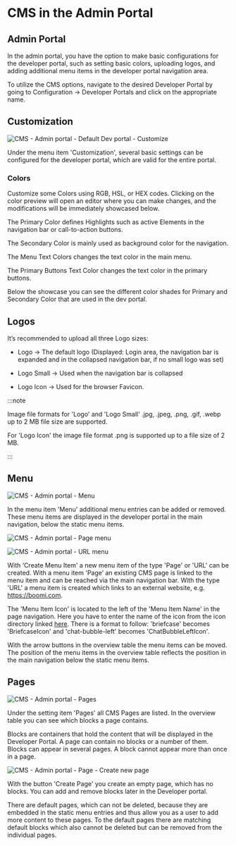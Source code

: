 # CMS in the Admin Portal

<head>
  <meta name="guidename" content="API Management"/>
  <meta name="context" content="GUID-97023f62-0b5c-4bb9-a45b-9bcd60de2e6f"/>
</head>

## Admin Portal
In the admin portal, you have the option to make basic configurations for the developer portal, such as setting basic colors, uploading logos, and adding additional menu items in the developer portal navigation area.

To utilize the CMS options, navigate to the desired Developer Portal by going to Configuration → Developer Portals and click on the appropriate name.

## Customization

![CMS - Admin portal - Default Dev portal - Customize](../Images/img-cp-admin_portal_config_dev_portal_customisation.png)

Under the menu item 'Customization', several basic settings can be configured for the developer portal, which are valid for the entire portal.

### Colors

Customize some Colors using RGB, HSL, or HEX codes. Clicking on the color preview will open an editor where you can make changes, and the modifications will be immediately showcased below.

The Primary Color defines Highlights such as active Elements in the navigation bar or call-to-action buttons. 

The Secondary Color is mainly used as background color for the navigation.

The Menu Text Colors changes the text color in the main menu.

The Primary Buttons Text Color changes the text color in the primary buttons.

Below the showcase you can see the different color shades for Primary and Secondary Color that are used in the dev portal.

## Logos

It’s recommended to upload all three Logo sizes:

- Logo → The default logo (Displayed: Login area, the navigation bar is expanded and in the collapsed navigation bar, if no small logo was set)

- Logo Small → Used when the navigation bar is collapsed

- Logo Icon → Used for the browser Favicon.

:::note

Image file formats for 'Logo' and 'Logo Small' .jpg, .jpeg, .png, .gif, .webp up to 2 MB file size are supported.

For 'Logo Icon' the image file format .png is supported up to a file size of 2 MB.

:::

## Menu

![CMS - Admin portal - Menu](../Images/img-cp-admin_portal_menu.png)

In the menu item 'Menu' additional menu entries can be added or removed. These menu items are displayed in the developer portal in the main navigation, below the static menu items.

![CMS - Admin portal - Page menu](../Images/img-cp-admin_portal_page_menu.png)

![CMS - Admin portal - URL menu](../Images/img-cp-admin_portal_URL_menu.png)

With ‘Create Menu Item' a new menu item of the type 'Page' or 'URL' can be created. With a menu item 'Page’ an existing CMS page is linked to the menu item and can be reached via the main navigation bar. With the type 'URL' a menu item is created which links to an external website, e.g. https://boomi.com.

The 'Menu Item Icon' is located to the left of the 'Menu Item Name' in the page navigation. Here you have to enter the name of the icon from the icon directory linked [here](https://heroicons.com/). There is a format to follow: 'briefcase' becomes 'BriefcaseIcon' and 'chat-bubble-left' becomes 'ChatBubbleLeftIcon'.

With the arrow buttons in the overview table the menu items can be moved. The position of the menu items in the overview table reflects the position in the main navigation below the static menu items.

## Pages

![CMS - Admin portal - Pages](../Images/img-cp-admin_portal_pages_section.png)

Under the setting item 'Pages' all CMS Pages are listed. In the overview table you can see which blocks a page contains.

Blocks are containers that hold the content that will be displayed in the Developer Portal. A page can contain no blocks or a number of them. Blocks can appear in several pages. A block cannot appear more than once in a page.

![CMS - Admin portal - Page - Create new page](../Images/img-cp-admin_portal_page_create_new_page.png)

With the button 'Create Page' you create an empty page, which has no blocks. You can add and remove blocks later in the Developer portal.

There are default pages, which can not be deleted, because they are embedded in the static menu entries and thus allow you as a user to add more content to these pages. To the default pages there are matching default blocks which also cannot be deleted but can be removed from the individual pages.


